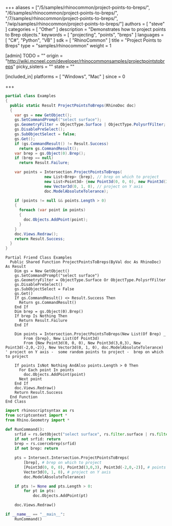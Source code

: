 +++
aliases = ["/5/samples/rhinocommon/project-points-to-breps/", "/6/samples/rhinocommon/project-points-to-breps/", "/7/samples/rhinocommon/project-points-to-breps/", "/wip/samples/rhinocommon/project-points-to-breps/"]
authors = [ "steve" ]
categories = [ "Other" ]
description = "Demonstrates how to project points to Brep objects."
keywords = [ "projecting", "points", "breps" ]
languages = [ "C#", "Python", "VB" ]
sdk = [ "RhinoCommon" ]
title = "Project Points to Breps"
type = "samples/rhinocommon"
weight = 1

[admin]
TODO = ""
origin = "http://wiki.mcneel.com/developer/rhinocommonsamples/projectpointstobreps"
picky_sisters = ""
state = ""

[included_in]
platforms = [ "Windows", "Mac" ]
since = 0

+++

<div class="codetab-content" id="cs">

```cs
partial class Examples
{
  public static Result ProjectPointsToBreps(RhinoDoc doc)
  {
    var gs = new GetObject();
    gs.SetCommandPrompt("select surface");
    gs.GeometryFilter = ObjectType.Surface | ObjectType.PolysrfFilter;
    gs.DisablePreSelect();
    gs.SubObjectSelect = false;
    gs.Get();
    if (gs.CommandResult() != Result.Success)
      return gs.CommandResult();
    var brep = gs.Object(0).Brep();
    if (brep == null)
      return Result.Failure;

    var points = Intersection.ProjectPointsToBreps(
                 new List<Brep> {brep}, // brep on which to project
                 new List<Point3d> {new Point3d(0, 0, 0), new Point3d(3,0,3), new Point3d(-2,0,-2)}, // some random points to project
                 new Vector3d(0, 1, 0), // project on Y axis
                 doc.ModelAbsoluteTolerance);

    if (points != null && points.Length > 0)
    {
      foreach (var point in points)
      {
        doc.Objects.AddPoint(point);
      }
    }
    doc.Views.Redraw();
    return Result.Success;
  }
}
```

</div>


<div class="codetab-content" id="vb">

```vbnet
Partial Friend Class Examples
  Public Shared Function ProjectPointsToBreps(ByVal doc As RhinoDoc) As Result
	Dim gs = New GetObject()
	gs.SetCommandPrompt("select surface")
	gs.GeometryFilter = ObjectType.Surface Or ObjectType.PolysrfFilter
	gs.DisablePreSelect()
	gs.SubObjectSelect = False
	gs.Get()
	If gs.CommandResult() <> Result.Success Then
	  Return gs.CommandResult()
	End If
	Dim brep = gs.Object(0).Brep()
	If brep Is Nothing Then
	  Return Result.Failure
	End If

	Dim points = Intersection.ProjectPointsToBreps(New List(Of Brep) _
	    From {brep}, New List(Of Point3d)
	    From {New Point3d(0, 0, 0), New Point3d(3,0,3), New Point3d(-2,0,-2)}, New Vector3d(0, 1, 0), doc.ModelAbsoluteTolerance) ' project on Y axis -  some random points to project -  brep on which to project

	If points IsNot Nothing AndAlso points.Length > 0 Then
	  For Each point In points
		doc.Objects.AddPoint(point)
	  Next point
	End If
	doc.Views.Redraw()
	Return Result.Success
  End Function
End Class
```

</div>


<div class="codetab-content" id="py">

```python
import rhinoscriptsyntax as rs
from scriptcontext import *
from Rhino.Geometry import *

def RunCommand():
    srfid = rs.GetObject("select surface", rs.filter.surface | rs.filter.polysurface)
    if not srfid: return
    brep = rs.coercebrep(srfid)
    if not brep: return

    pts = Intersect.Intersection.ProjectPointsToBreps(
        [brep], # brep on which to project
        [Point3d(0, 0, 0), Point3d(3,0,3), Point3d(-2,0,-2)], # points to project
        Vector3d(0, 1, 0), # project on Y axis
        doc.ModelAbsoluteTolerance)

    if pts != None and pts.Length > 0:
        for pt in pts:
            doc.Objects.AddPoint(pt)

    doc.Views.Redraw()

if __name__ == "__main__":
    RunCommand()
```

</div>
